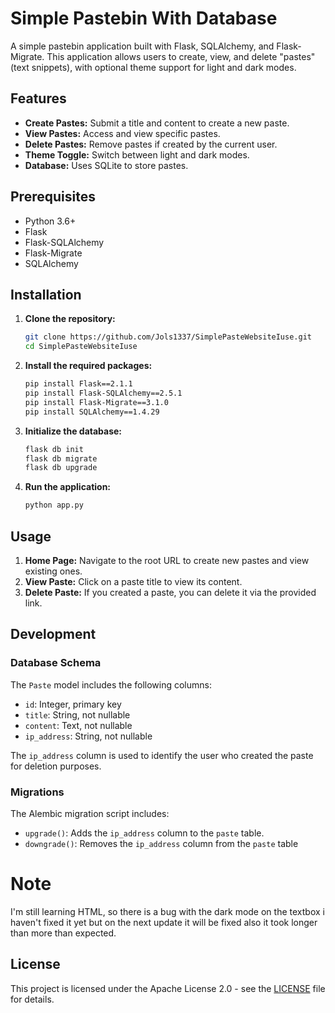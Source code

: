 # Simple Pastebin With Database

A simple pastebin application built with Flask, SQLAlchemy, and Flask-Migrate. This application allows users to create, view, and delete "pastes" (text snippets), with optional theme support for light and dark modes.

## Features

- **Create Pastes:** Submit a title and content to create a new paste.
- **View Pastes:** Access and view specific pastes.
- **Delete Pastes:** Remove pastes if created by the current user.
- **Theme Toggle:** Switch between light and dark modes.
- **Database:** Uses SQLite to store pastes.

## Prerequisites

- Python 3.6+
- Flask
- Flask-SQLAlchemy
- Flask-Migrate
- SQLAlchemy

## Installation

1. **Clone the repository:**

    ```bash
    git clone https://github.com/Jols1337/SimplePasteWebsiteIuse.git
    cd SimplePasteWebsiteIuse
    ```

2. **Install the required packages:**

    ```bash
    pip install Flask==2.1.1
    pip install Flask-SQLAlchemy==2.5.1
    pip install Flask-Migrate==3.1.0
    pip install SQLAlchemy==1.4.29
    ```

3. **Initialize the database:**

    ```bash
    flask db init
    flask db migrate
    flask db upgrade
    ```

4. **Run the application:**

    ```bash
    python app.py
    ```


## Usage

1. **Home Page:** Navigate to the root URL to create new pastes and view existing ones.
2. **View Paste:** Click on a paste title to view its content.
3. **Delete Paste:** If you created a paste, you can delete it via the provided link.

## Development

### Database Schema

The `Paste` model includes the following columns:
- `id`: Integer, primary key
- `title`: String, not nullable
- `content`: Text, not nullable
- `ip_address`: String, not nullable

The `ip_address` column is used to identify the user who created the paste for deletion purposes.

### Migrations

The Alembic migration script includes:
- `upgrade()`: Adds the `ip_address` column to the `paste` table.
- `downgrade()`: Removes the `ip_address` column from the `paste` table

# Note
I'm still learning HTML, so there is a bug with the dark mode on the textbox i haven't fixed it yet but on the next update it will be fixed also it took longer than more than expected.

## License

This project is licensed under the  Apache License 2.0 - see the [LICENSE](LICENSE) file for details.
